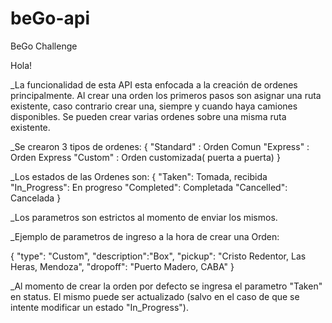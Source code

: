 # beGo-api
BeGo Challenge

Hola! 

_La funcionalidad de esta API esta enfocada a la creación de ordenes principalmente. 
Al crear una orden los primeros pasos son asignar una ruta existente, caso  contrario crear una, siempre y cuando haya camiones disponibles. 
Se pueden crear varias ordenes sobre una misma ruta existente.

_Se crearon 3 tipos de ordenes:
{
   "Standard" : Orden Comun
   "Express" : Orden Express
   "Custom" : Orden customizada( puerta a puerta) 
} 

_Los estados de las Ordenes son: 
{
    "Taken": Tomada, recibida
    "In_Progress": En progreso
    "Completed": Completada
    "Cancelled": Cancelada
}

_Los parametros son estrictos al momento de enviar los mismos.

_Ejemplo de parametros de ingreso a la hora de crear una Orden:

{
    "type": "Custom",
    "description":"Box",
    "pickup": "Cristo Redentor, Las Heras, Mendoza",
    "dropoff": "Puerto Madero, CABA"
}

_Al momento de crear la orden por defecto se ingresa el parametro "Taken" en status. 
El mismo puede ser actualizado (salvo en el caso de que se intente modificar un  estado "In_Progress").
